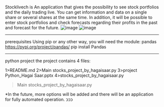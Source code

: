 Stocklivech is An application that gives the possibility to see stock portfolios and the daily trading live.
You can get information and data on a single share or several shares at the same time.
In addition, it will be possible to enter stock portfolios and check forecasts regarding their profits in the past and forecast for the future.
![image](https://github.com/HagaiSaar/Hagai-Saar/assets/157474708/ee250ac7-c945-4490-91ab-d28154739ab5)
![image](https://github.com/HagaiSaar/Hagai-Saar/assets/157474708/d724c14d-8ddc-4e6a-8250-b73c761f391d)

******************************************************
prerequisites
Using pip or any other way, you will need the module:
pandas
https://pypi.org/project/pandas/
pip install Pandas

*******************************************************
python project
the project contains 4 files:

1>README.md
2>Main stocks_project_by_hagaisaar.py
3>project Python_Hagai Saar.pptx
4>stocks_project_by_hagaisaar.py

>Main stocks_project_by_hagaisaar.py

*In the future, more options will be added and there will be an application for fully automated operation.
כככ
